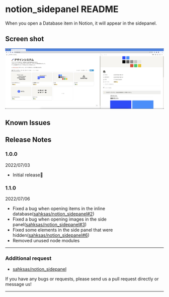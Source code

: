 # notion_sidepanel README

When you open a Database item in Notion, it will appear in the sidepanel.

## Screen shot

![screenshot](https://raw.githubusercontent.com/sahksas/notion_sidepanel/master/images/screenshot.png)

## Known Issues

## Release Notes

### 1.0.0

2022/07/03

- Initial release🎉

### 1.1.0

2022/07/06

- Fixed a bug when opening items in the inline database([sahksas/notion_sidepanel#2](https://github.com/sahksas/notion_sidepanel/issues/2))
- Fixed a bug when opening images in the side panel([sahksas/notion_sidepanel#3](https://github.com/sahksas/notion_sidepanel/issues/3))
- Fixed some elements in the side panel that were hidden([sahksas/notion_sidepanel#6](https://github.com/sahksas/notion_sidepanel/issues/6))
- Removed unused node modules

---

### Additional request

- [sahksas/notion_sidepanel](https://github.com/sahksas/notion_sidepanel)

If you have any bugs or requests, please send us a pull request directly or message us!

---
